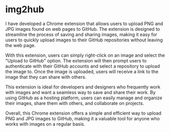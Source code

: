 # img2hub

I have developed a Chrome extension that allows users to upload PNG and JPG images found on web pages to GitHub. The extension is designed to streamline the process of saving and sharing images, making it easy for users to quickly upload images to their GitHub repositories without leaving the web page.

With this extension, users can simply right-click on an image and select the "Upload to GitHub" option. The extension will then prompt users to authenticate with their GitHub accounts and select a repository to upload the image to. Once the image is uploaded, users will receive a link to the image that they can share with others.

This extension is ideal for developers and designers who frequently work with images and want a seamless way to save and share their work. By using GitHub as a hosting platform, users can easily manage and organize their images, share them with others, and collaborate on projects.

Overall, this Chrome extension offers a simple and efficient way to upload PNG and JPG images to GitHub, making it a valuable tool for anyone who works with images on a regular basis.
